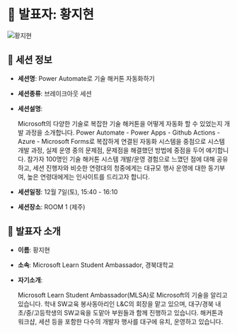 # 🎤 발표자: 황지현

<div class="container">
    <div class="row justify-content-center">
        <div class="col-md-4 profile mb-4 text-center">
            <img src="/images/speakers/jihyeonhwang.jpg" alt="황지현" class="img-fluid" />
        </div>
    </div>
</div>

## 🔎 세션 정보

- **세션명**: Power Automate로 기술 해커톤 자동화하기
- **세션종류**: 브레이크아웃 세션
- **세션설명**:

  Microsoft의 다양한 기술로 복잡한 기술 해커톤을 어떻게 자동화 할 수 있었는지 개발 과정을 소개합니다. Power Automate - Power Apps - Github Actions - Azure - Microsoft Forms로 복잡하게 연결된 자동화 시스템을 중점으로 시스템 개발 과정, 실제 운영 중의 문제점, 문제점을 해결했던 방법에 중점을 두어 얘기합니다. 참가자 100명인 기술 해커톤 시스템 개발/운영 경험으로 느꼈던 점에 대해 공유하고, 세션 진행자와 비슷한 연령대의 청중에게는 대규모 행사 운영에 대한 동기부여, 높은 연령대에게는 인사이트를 드리고자 합니다.

- **세션일정**: 12월 7일(토), 15:40 - 16:10
- **세션장소**: ROOM 1 (제주)

## 📜 발표자 소개

- **이름**: 황지현
- **소속**: Microsoft Learn Student Ambassador, 경북대학교
- **자기소개**:

  Microsoft Learn Student Ambassador(MLSA)로 Microsoft의 기술을 알리고 있습니다. 학내 SW교육 봉사동아리인 L&C의 회장을 맡고 있으며, 대구/경북 내 초/중/고등학생의 SW교육을 도맡아 부원들과 함께 진행하고 있습니다. 해커톤과 워크샵, 세션 등을 포함한 다수의 개발자 행사를 대구에 유치, 운영하고 있습니다.